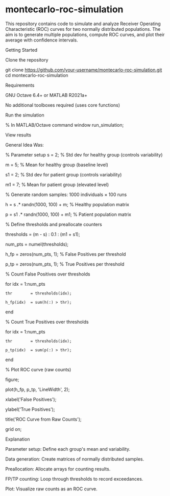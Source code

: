 # montecarlo-roc-simulation
This repository contains code to simulate and analyze Receiver Operating Characteristic (ROC) curves for two normally distributed populations. The aim is to generate multiple populations, compute ROC curves, and plot their average with confidence intervals.

Getting Started

Clone the repository

git clone https://github.com/your-username/montecarlo-roc-simulation.git
cd montecarlo-roc-simulation

Requirements

GNU Octave 6.4+ or MATLAB R2021a+

No additional toolboxes required (uses core functions)

Run the simulation

% In MATLAB/Octave command window
run_simulation;

View results

General Idea Was:

% Parameter setup
s   = 2;  % Std dev for healthy group (controls variability)

m   = 5;  % Mean for healthy group (baseline level)

s1  = 2;  % Std dev for patient group (controls variability)

m1  = 7;  % Mean for patient group (elevated level)


% Generate random samples: 1000 individuals × 100 runs

h = s  .* randn(1000, 100) + m;   % Healthy population matrix

p = s1 .* randn(1000, 100) + m1;  % Patient population matrix


% Define thresholds and preallocate counters

thresholds = (m - s) : 0.1 : (m1 + s1);

num_pts    = numel(thresholds);

h_fp       = zeros(num_pts, 1);   % False Positives per threshold

p_tp       = zeros(num_pts, 1);   % True Positives per threshold


% Count False Positives over thresholds

for idx = 1:num_pts

    thr        = thresholds(idx);
    
    h_fp(idx)  = sum(h(:) > thr);
    
end


% Count True Positives over thresholds

for idx = 1:num_pts

    thr        = thresholds(idx);
    
    p_tp(idx)  = sum(p(:) > thr);
    
end


% Plot ROC curve (raw counts)

figure;

plot(h_fp, p_tp, 'LineWidth', 2);

xlabel('False Positives');

ylabel('True Positives');

title('ROC Curve from Raw Counts');

grid on;



Explanation

Parameter setup: Define each group's mean and variability.

Data generation: Create matrices of normally distributed samples.

Preallocation: Allocate arrays for counting results.

FP/TP counting: Loop through thresholds to record exceedances.

Plot: Visualize raw counts as an ROC curve.
